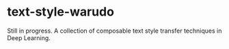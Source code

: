 # text-style-warudo
Still in progress. A collection of composable text style transfer techniques in Deep Learning.
